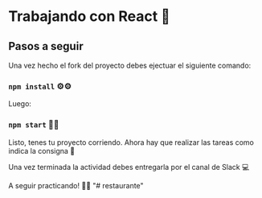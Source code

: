 # Trabajando con React 💪

## Pasos a seguir

Una vez hecho el fork del proyecto debes ejectuar el siguiente comando:

### `npm install` ⚙️⚙️

Luego:

### `npm start` 🚀🚀

Listo, tenes tu proyecto corriendo. Ahora hay que realizar las tareas como indica la consigna 💪

Una vez terminada la actividad debes entregarla por el canal de Slack 💻

A seguir practicando! 🎉🎉
"# restaurante" 
